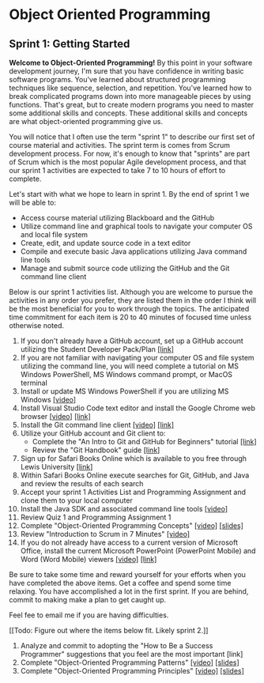 # Object Oriented Programming
## Sprint 1: Getting Started
**Welcome to Object-Oriented Programming!** By this point in your software development journey, I'm sure that you have
confidence in writing basic software programs. You've learned about structured programming techniques like sequence, 
selection, and repetition. You've learned how to break complicated programs down into more manageable pieces by using 
functions. That's great, but to create modern programs you need to master some additional skills and concepts. These 
additional skills and concepts are what object-oriented programming give us.

You will notice that I often use the term "sprint 1" to describe our first set of course material and activities. The 
sprint term is comes from Scrum development process. For now, it's enough to know that "sprints" are part of Scrum which 
is the most popular Agile development process, and that our sprint 1 activities are expected to take 7 to 10 hours of 
effort to complete. 

Let's start with what we hope to learn in sprint 1. By the end of sprint 1 we will be able to:
- Access course material utilizing Blackboard and the GitHub
- Utilize command line and graphical tools to navigate your computer OS and local file system
- Create, edit, and update source code in a text editor
- Compile and execute basic Java applications utilizing Java command line tools 
- Manage and submit source code utilizing the GitHub and the Git command line client

Below is our sprint 1 activities list. Although you are welcome to pursue the activities in any order you prefer, they 
are listed them in the order I think will be the most beneficial for you to work through the topics. The anticipated 
time commitment for each item is 20 to 40 minutes of focused time unless otherwise noted.
1. If you don't already have a GitHub account, set up a GitHub account utilizing the Student Developer Pack/Plan
    [[link]](https://help.github.com/en/articles/applying-for-a-student-developer-pack)
1. If you are not familiar with navigating your computer OS and file system utilizing the command line, you will need 
    complete a tutorial on MS Windows PowerShell, MS Windows command prompt, or MacOS terminal 
1. Install or update MS Windows PowerShell if you are utilizing MS Windows
    [[video]](http://mediaatoz.blob.core.windows.net/environment-configuration/powershell-windows10-setup.mp4)
1. Install Visual Studio Code text editor and install the Google Chrome web browser
    [[video]](https://mediaatoz.blob.core.windows.net/environment-configuration/mscode-and-chrome-windows10-setup.mp4) 
    [[link]](https://code.visualstudio.com/)
1. Install the Git command line client
    [[video]](https://mediaatoz.blob.core.windows.net/environment-configuration/git-installation-on-windows-10.mp4)
    [[link]](https://git-scm.com/)
1. Utilize your GitHub account and Git client to:
    - Complete the "An Intro to Git and GitHub for Beginners" tutorial
        [[link]](https://product.hubspot.com/blog/git-and-github-tutorial-for-beginners)
    - Review the "Git Handbook" guide
        [[link]](https://guides.github.com/introduction/git-handbook/)
1. Sign up for Safari Books Online which is available to you free through Lewis University
    [[link]](https://www.oreilly.com/library/view/temporary-access/) 
1. Within Safari Books Online execute searches for Git, GitHub, and Java and review the results of each search
1. Accept your sprint 1 Activities List and Programming Assignment and clone them to your local computer
1. Install the Java SDK and associated command line tools 
    [[video]](https://mediaatoz.blob.core.windows.net/environment-configuration/java-jdk-windows10-setup.mp4)
1. Review Quiz 1 and Programming Assignment 1
1. Complete "Object-Oriented Programming Concepts" 
    [[video]](http://mediaatoz.blob.core.windows.net/object-oriented-programming/concepts-and-practices.mp4) 
    [[slides]](https://mediaatoz.blob.core.windows.net/object-oriented-programming/concepts-and-practices-slides-only.pptx)
1. Review "Introduction to Scrum in 7 Minutes" 
    [[video]](https://www.youtube.com/watch?v=9TycLR0TqFA)
1. If you do not already have access to a current version of Microsoft Office, install the current Microsoft 
    PowerPoint (PowerPoint Mobile) and Word (Word Mobile) viewers
    [[video]](http://mediaatoz.blob.core.windows.net/environment-configuration/powerpoint-mobile-viewer-installation.mp4) 
    [[link]](https://www.microsoft.com/en-us/p/powerpoint-mobile/9wzdncrfjb5q?activetab=pivot%3Aoverviewtab)

Be sure to take some time and reward yourself for your efforts when you have completed the above items. Get a coffee
and spend some time relaxing. You have accomplished a lot in the first sprint. If you are behind, commit to making make
a plan to get caught up.

Feel fee to email me if you are having difficulties. 

[[Todo: Figure out where the items below fit. Likely sprint 2.]]
1. Analyze and commit to adopting the "How to Be a Success Programmer" suggestions that you feel are the most important [link]
1. Complete "Object-Oriented Programming Patterns" 
    [[video]](http://mediaatoz.blob.core.windows.net/object-oriented-programming/patterns.mp4) 
    [[slides]](https://mediaatoz.blob.core.windows.net/object-oriented-programming/patterns-slides-only.pptx)
1. Complete "Object-Oriented Programming Principles" 
    [[video]](http://mediaatoz.blob.core.windows.net/object-oriented-programming/principles.mp4) 
    [[slides]](https://mediaatoz.blob.core.windows.net/object-oriented-programming/principles-slides-only.pptx)



